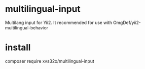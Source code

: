 # multilingual-input
Multilang input for Yii2. It recommended for use with OmgDef/yii2-multilingual-behavior
# install
composer require xvs32x/multilingual-input
